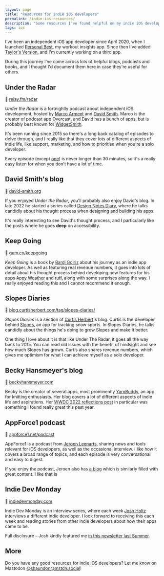 ```yaml
---
layout: page
title: "Resources for indie iOS developers"
permalink: /indie-ios-resources/
description: "Some resources I've found helpful on my indie iOS developer journey"
tags: ios
---
```


I've been an independent iOS app developer since April 2020, when I launched [Personal Best](https://getpersonalbest.com), my workout insights app. Since then I've added [Taylor's Version](https://taylorsversion.app), and I'm currently working on a third app.

During this journey I've come across lots of helpful blogs, podcasts and books, and I thought I'd document them here in case they're useful for others.

## Under the Radar

🔗 [relay.fm/radar](https://www.relay.fm/radar)

_Under the Radar_ is a fortnightly podcast about independent iOS development, hosted by [Marco Arment](https://marco.org/) and [David Smith](https://www.david-smith.org/). Marco is the creator of podcast app [Overcast](https://overcast.fm/), and David has a bunch of apps, but is probably best known for [WidgetSmith](https://apps.apple.com/us/app/widgetsmith/id1523682319).

It's been running since 2015 so there's a long back catalog of episodes to delve through, and I really like that they cover lots of different aspects of indie life, like support, marketing, and how to prioritise when you're a solo developer.

Every episode (except [one](https://www.relay.fm/radar/244)) is never longer than 30 minutes, so it's a really easy listen for when you don't have a lot of time.

## David Smith's blog

🔗 [david-smith.org](https://www.david-smith.org)

If you enjoyed _Under the Radar_, you'll probably also enjoy David's blog. In late 2022 he started a series called [Design Notes Diary](https://www.david-smith.org/dnd/), where he talks candidly about his thought process when designing and building his apps.

It's really interesting to see David's thought process, and I particularly like the posts where he goes **deep** on accessibility.

## Keep Going

🔗 [gum.co/keepgoing](https://mtrostyle.gumroad.com/l/keepgoing)

_Keep Going_ is a book by [Bardi Golriz](https://mas.to/@bardi) about his journey as an indie app developer. As well as featuring real revenue numbers, it goes into lots of detail about his thought process behind developing new features for his apps [Appy Weather](https://www.thirdculture.app/appyweather/) and [ruff](https://www.thirdculture.app/ruff/), along with some surprises along the way. I really enjoyed reading this and I cannot recommend it enough.

## Slopes Diaries

🔗 [blog.curtisherbert.com/tag/slopes-diaries/](https://blog.curtisherbert.com/tag/slopes-diaries/)

_Slopes Diaries_ is a section of [Curtis Herbert](https://curtisherbert.com/)'s blog. Curtis is the developer behind [Slopes](https://getslopes.com/), an app for tracking snow sports. In Slopes Diaries, he talks candidly about the things he's doing to grow Slopes and make it better.

One thing I love about it is that like Under The Radar, it goes all the way back to 2015. You can read old issues with the benefit of hindsight and see how much Slopes has grown. Curtis also shares revenue numbers, which gives me optimism for what I can achieve myself as a solo developer.

## Becky Hansmeyer's blog

🔗 [beckyhansmeyer.com](https://www.beckyhansmeyer.com/)

Becky is the creator of several apps, most prominently [YarnBuddy](https://apps.apple.com/us/app/yarnbuddy-knit-and-crochet/id1267678125), an app for knitting enthusiasts. Her blog covers a lot of different aspects of indie life and aspirations. Her [WWDC 2022 reflections post](https://www.beckyhansmeyer.com/2022/06/13/reflections-on-wwdc-2022/) in particular was something I found really great this past year.

## AppForce1 podcast

🔗 [appforce1.net/podcast](https://appforce1.net/podcast/)

AppForce1 is a podcast from [Jeroen Leenarts](https://appforce1.net), sharing news and tools relevant for iOS developers, as well as the occasional interview. I like how it covers a broad range of topics, and each episode is very conversational and easy to digest.

If you enjoy the podcast, Jeroen also has [a blog](https://appforce1.net/blog/) which is similarly filled with great content. I like that is 

## Indie Dev Monday

🔗 [indiedevmonday.com](https://indiedevmonday.com/)

Indie Dev Monday is an interview series, where each week [Josh Holtz](https://www.joshholtz.com/) interviews a different indie developer. I look forward to receiving this each week and reading stories from other indie developers about how their apps came to be.

Full disclosure – Josh kindly featured me [in this newsletter last Summer](https://indiedevmonday.com/issue-107#shaun-donnelly).

## More

Do you have any good resources for indie iOS developers? Let me know on Mastodon [@shaundon@mstdn.social](http://mstdn.social/@shaundon)!